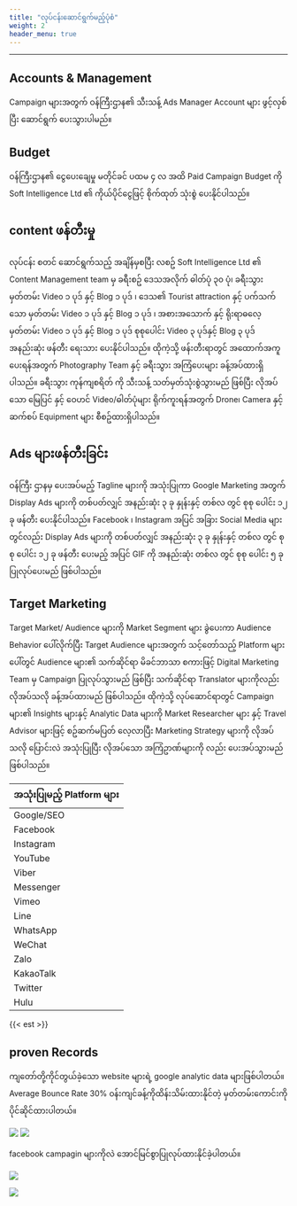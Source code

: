 ```yaml
---
title: "လုပ်ငန်းဆောင်ရွက်မည့်ပုံစံ"
weight: 2
header_menu: true
---
```


---

## Accounts & Management

Campaign များအတွက် ဝန်ကြီးဌာန၏ သီးသန့် Ads Manager Account များ ဖွင့်လှစ်ပြီး ဆောင်ရွက် ပေးသွားပါမည်။ 

## Budget

ဝန်ကြီးဌာန၏ ငွေပေးချေမှု မတိုင်ခင် ပထမ ၄ လ အထိ Paid Campaign Budget ကို 
Soft Intelligence Ltd ၏ ကိုယ်ပိုင်ငွေဖြင့် စိုက်ထုတ် သုံးစွဲ ပေးနိုင်ပါသည်။

## content ဖန်တီးမှု

လုပ်ငန်း စတင် ဆောင်ရွက်သည့် အချိန်မှစပြီး လစဥ် Soft Intelligence Ltd ၏ Content Management team မှ ခရီးစဥ် ဒေသအလိုက် ဓါတ်ပုံ ၃၀ ပုံ၊ ခရီးသွား မှတ်တမ်း Video ၁ ပုဒ် နှင့် Blog ၁ ပုဒ် ၊ ဒေသ၏ Tourist attraction နှင့် ပက်သက်သော မှတ်တမ်း Video ၁ ပုဒ် နှင့် Blog ၁ ပုဒ် ၊ အစားအသောက် နှင့် ရိုးရာဓလေ့ မှတ်တမ်း Video ၁ ပုဒ် နှင့် Blog ၁ ပုဒ် စုစုပေါင်း Video ၃ ပုဒ်နှင့် Blog ၃ ပုဒ် အနည်းဆုံး ဖန်တီး ရေးသား ပေးနိုင်ပါသည်။ 
ထိုကဲ့သို့ ဖန်းတီးရာတွင် အထောက်အကူ ပေးရန်အတွက် Photography Team နှင့် ခရီးသွား အကြံပေးများ ခန့်အပ်ထားရှိပါသည်။ 
ခရီးသွား ကုန်ကျစရိတ် ကို သီးသန့် သတ်မှတ်သုံးစွဲသွားမည် ဖြစ်ပြီး လိုအပ်သော မြေပြင် နှင့် ဝေဟင်  Video/ဓါတ်ပုံများ ရိုက်ကူးရန်အတွက် Drone၊ Camera နှင့် ဆက်စပ် Equipment များ စီစဥ်ထားရှိပါသည်။


## Ads များဖန်တီးခြင်း 

ဝန်ကြီး ဌာနမှ ပေးအပ်မည့် Tagline များကို အသုံးပြုကာ Google Marketing အတွက် 
Display Ads များကို တစ်ပတ်လျှင် အနည်းဆုံး ၃ ခု နှုန်းနှင့် တစ်လ တွင် စုစု ပေါင်း ၁၂  ခု 
ဖန်တီး ပေးနိုင်ပါသည်။ 
Facebook ၊ Instagram အပြင် အခြား Social Media များတွင်လည်း Display Ads များကို တစ်ပတ်လျှင် အနည်းဆုံး ၃ ခု နှုန်းနှင့် တစ်လ တွင် စုစု ပေါင်း ၁၂ ခု ဖန်တီး ပေးမည့် အပြင် 
GIF ကို အနည်းဆုံး တစ်လ တွင် စုစု ပေါင်း ၅ ခု ပြုလုပ်ပေးမည် ဖြစ်ပါသည်။ 


## Target Marketing 

 Target Market/ Audience များကို Market Segment များ ခွဲပေးကာ  Audience Behavior ပေါ်လိုက်ပြီး Target Audience များအတွက် သင့်တော်သည့် Platform များပေါ်တွင် Audience များ၏ သက်ဆိုင်ရာ မိခင်ဘာသာ စကားဖြင့် Digital Marketing Team မှ Campaign ပြုလုပ်သွားမည် ဖြစ်ပြီး သက်ဆိုင်ရာ Translator များကိုလည်း လိုအပ်သလို ခန့်အပ်ထားမည် ဖြစ်ပါသည်။ 
ထိုကဲ့သို့ လုပ်ဆောင်ရာတွင် Campaign များ၏ Insights များနှင့် Analytic Data များကို Market Researcher များ နှင့် Travel Advisor များဖြင့် စဥ်ဆက်မပြတ် လေ့လာပြီး Marketing Strategy များကို လိုအပ်သလို ပြောင်းလဲ အသုံးပြုပြီး လိုအပ်သော အကြံဥာဏ်များကို လည်း ပေးအပ်သွားမည် ဖြစ်ပါသည်။ 



                                       
| အသုံးပြုမည့်  Platform များ |
|-----------------------------------|
| Google/SEO                     	|
| Facebook                          |						 		
| Instagram                         |
| YouTube                           |
| Viber                             |
| Messenger                         | 
| Vimeo                             |
| Line                              |
| WhatsApp                          |
| WeChat                            |
| Zalo                              |
| KakaoTalk                         |
| Twitter                           |
| Hulu                              |



{{< est >}}


## proven Records

ကျတော်တို့ကိုင်တွယ်ခဲ့သော website များရဲ့ google analytic data များဖြစ်ပါတယ်။Average Bounce Rate 30% ၀န်းကျင်ခန့်ကိုထိန်းသိမ်းထားနိုင်တဲ့
မှတ်တမ်းကောင်းကိုပိုင်ဆိုင်ထားပါတယ်။

![](../images/google1.png)
![](../images/google2.png)

facebook campagin များကိုလဲ အောင်မြင်စွာပြုလုပ်ထားနိုင်ခဲ့ပါတယ်။



![](../images/tk1.jpg)

![](../images/tk2.jpg)


